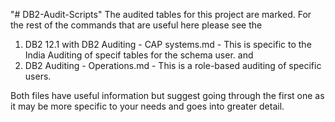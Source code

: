 "# DB2-Audit-Scripts" 
The audited tables for this project are marked. 
For the rest of the commands that are useful here please see the 

1. DB2 12.1 with DB2 Auditing - CAP systems.md - This is specific to the India Auditing of specif tables for the schema user. 
and
2. DB2 Auditing - Operations.md - This is a role-based auditing of specific users.

Both files have useful information but suggest going through the first one as it may be more specific to your needs
and goes into greater detail.  
